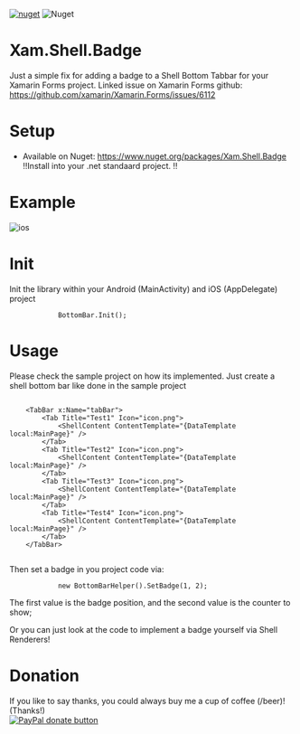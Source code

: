 
[![nuget](https://img.shields.io/nuget/v/Xam.Shell.Badge.svg)](https://www.nuget.org/packages/Xam.Shell.Badge/) ![Nuget](https://img.shields.io/nuget/dt/Xam.Shell.Badge)


# Xam.Shell.Badge
Just a simple fix for adding a badge to a Shell Bottom Tabbar for your Xamarin Forms project. 
Linked issue on Xamarin Forms github:
https://github.com/xamarin/Xamarin.Forms/issues/6112


# Setup
* Available on Nuget:
https://www.nuget.org/packages/Xam.Shell.Badge 
!!Install into your .net standaard project. !!


# Example
![ios](https://user-images.githubusercontent.com/14561640/89870939-e7efba80-dbb6-11ea-827b-80904f29a0ab.png)


# Init
Init the library within your Android (MainActivity) and iOS (AppDelegate) project

```
            BottomBar.Init();
```


# Usage
Please check the sample project on how its implemented.
Just create a shell bottom bar like done in the sample project

```

    <TabBar x:Name="tabBar">
        <Tab Title="Test1" Icon="icon.png">
            <ShellContent ContentTemplate="{DataTemplate local:MainPage}" />
        </Tab>
        <Tab Title="Test2" Icon="icon.png">
            <ShellContent ContentTemplate="{DataTemplate local:MainPage}" />
        </Tab>
        <Tab Title="Test3" Icon="icon.png">
            <ShellContent ContentTemplate="{DataTemplate local:MainPage}" />
        </Tab>
        <Tab Title="Test4" Icon="icon.png">
            <ShellContent ContentTemplate="{DataTemplate local:MainPage}" />
        </Tab>
    </TabBar>
	    
```

Then set a badge in you project code via:


```
            new BottomBarHelper().SetBadge(1, 2);

```

The first value is the badge position, and the second value is the counter to show;


Or you can just look at the code to implement a badge yourself via Shell Renderers!





# Donation

If you like to say thanks, you could always buy me a cup of coffee (/beer)!   
(Thanks!)  
[![PayPal donate button](https://img.shields.io/badge/paypal-donate-yellow.svg)](https://www.paypal.me/markheinis)
